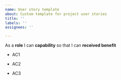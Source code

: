 ```yaml
---
name: User story template
about: Custom template for project user stories
title: ''
labels: ''
assignees: ''

---
```


As a **role** I can **capability** so that I can **received benefit**

- AC1

- AC2

- AC3
